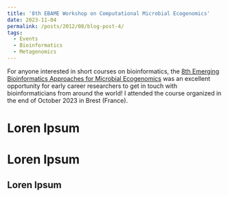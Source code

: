 ```yaml
---
title: '8th EBAME Workshop on Computational Microbial Ecogenomics'
date: 2023-11-04
permalink: /posts/2012/08/blog-post-4/
tags:
  - Events
  - Bioinformatics
  - Metagenomics
---
```


For anyone interested in short courses on bioinformatics, the [8th Emerging Bioinformatics Approaches for Microbial Ecogenomics](file:///Users/maignien/ebame/ebame8/index.html) was an excellent opportunity for early career researchers to get in touch with bioinformaticians from around the world! I attended the course organized in the end of October 2023 in Brest (France).

Loren Ipsum
======

Loren Ipsum
======

Loren Ipsum
------
